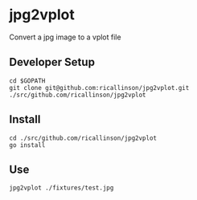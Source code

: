 # jpg2vplot

Convert a jpg image to a vplot file

## Developer Setup

    cd $GOPATH
    git clone git@github.com:ricallinson/jpg2vplot.git ./src/github.com/ricallinson/jpg2vplot

## Install

    cd ./src/github.com/ricallinson/jpg2vplot
    go install

## Use

    jpg2vplot ./fixtures/test.jpg
